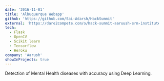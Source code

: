 ```yaml
---
date: '2016-11-01'
title: 'Albuquerque Webapp'
github: 'https://github.com/Sai-Adarsh/HackSummit'
external: 'https://dare2compete.com/o/hack-summit-aaruush-srm-institute-of-science-and-technology-srm-university-srmchennai-83819'
tech:
  - Flask
  - OpenCV
  - Scikit learn
  - Tensorflow
  - Heroku
company: 'Aarush'
showInProjects: true
---
```


Detection of Mental Health diseases with accuracy using Deep Learning.
